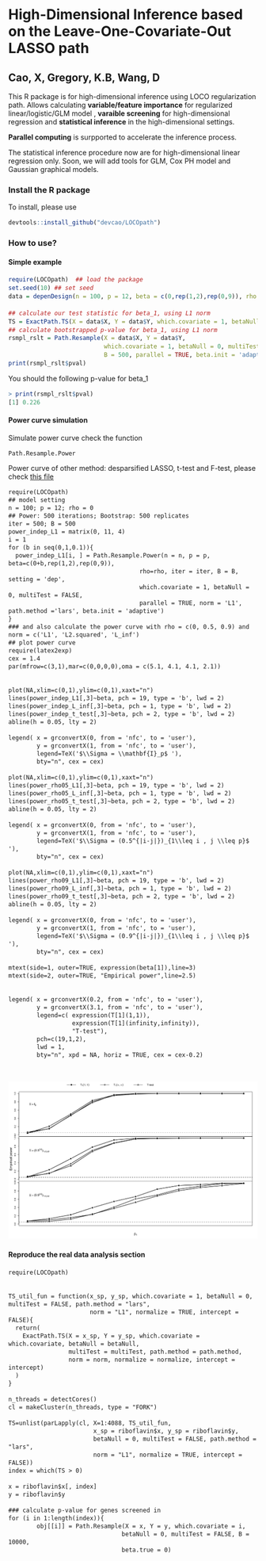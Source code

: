 # High-Dimensional Inference based on the Leave-One-Covariate-Out LASSO path
## Cao, X, Gregory, K.B, Wang, D

This R package is for high-dimensional inference using LOCO regularization path. Allows calculating **variable/feature importance** for regularized linear/logistic/GLM model , **varaible screening** for high-dimensional regression and **statistical inference** in the high-dimensional settings. 

**Parallel computing** is surpported to accelerate the inference process. 

The statistical inference procedure now are for high-dimensional linear regression only. Soon, we will add tools for GLM, Cox PH model and Gaussian graphical models.  

### Install the R package

To install, please use 
```R
devtools::install_github("devcao/LOCOpath")
```

### How to use?
#### Simple example
```R
require(LOCOpath)  ## load the package
set.seed(10) ## set seed
data = depenDesign(n = 100, p = 12, beta = c(0,rep(1,2),rep(0,9)), rho = 0) ## generate some data

## calculate our test statistic for beta_1, using L1 norm
TS = ExactPath.TS(X = data$X, Y = data$Y, which.covariate = 1, betaNull = 0, multiTest = FALSE, norm = 'L1')
## calculate bootstrapped p-value for beta_1, using L1 norm 
rsmpl_rslt = Path.Resample(X = data$X, Y = data$Y, 
                           which.covariate = 1, betaNull = 0, multiTest = FALSE, norm = 'L1', 
                           B = 500, parallel = TRUE, beta.init = 'adaptive', beta.true = 0)
print(rsmpl_rslt$pval)
```
You should the following p-value for beta_1
```R
> print(rsmpl_rslt$pval)
[1] 0.226
```

#### Power curve simulation 
Simulate power curve check the function
```
Path.Resample.Power
```
Power curve of other method: desparsified LASSO, t-test and F-test, please check [this file](./compare_power.R)
```
require(LOCOpath)
## model setting 
n = 100; p = 12; rho = 0
## Power: 500 iterations; Bootstrap: 500 replicates
iter = 500; B = 500
power_indep_L1 = matrix(0, 11, 4)
i = 1
for (b in seq(0,1,0.1)){
  power_indep_L1[i, ] = Path.Resample.Power(n = n, p = p, beta=c(0+b,rep(1,2),rep(0,9)), 
                                     rho=rho, iter = iter, B = B, setting = 'dep', 
                                     which.covariate = 1, betaNull = 0, multiTest = FALSE, 
                                     parallel = TRUE, norm = 'L1', path.method ='lars', beta.init = 'adaptive')
}
### and also calculate the power curve with rho = c(0, 0.5, 0.9) and norm = c('L1', 'L2.squared', 'L_inf')
## plot power curve 
require(latex2exp)
cex = 1.4
par(mfrow=c(3,1),mar=c(0,0,0,0),oma = c(5.1, 4.1, 4.1, 2.1))


plot(NA,xlim=c(0,1),ylim=c(0,1),xaxt="n")
lines(power_indep_L1[,3]~beta, pch = 19, type = 'b', lwd = 2)
lines(power_indep_L_inf[,3]~beta, pch = 1, type = 'b', lwd = 2)
lines(power_indep_t_test[,3]~beta, pch = 2, type = 'b', lwd = 2)
abline(h = 0.05, lty = 2)

legend( x = grconvertX(0, from = 'nfc', to = 'user'),
        y = grconvertX(1, from = 'nfc', to = 'user'),
        legend=TeX('$\\Sigma = \\mathbf{I}_p$ '),
        bty="n", cex = cex)

plot(NA,xlim=c(0,1),ylim=c(0,1),xaxt="n")
lines(power_rho05_L1[,3]~beta, pch = 19, type = 'b', lwd = 2)
lines(power_rho05_L_inf[,3]~beta, pch = 1, type = 'b', lwd = 2)
lines(power_rho05_t_test[,3]~beta, pch = 2, type = 'b', lwd = 2)
abline(h = 0.05, lty = 2)

legend( x = grconvertX(0, from = 'nfc', to = 'user'),
        y = grconvertX(1, from = 'nfc', to = 'user'),
        legend=TeX('$\\Sigma = (0.5^{|i-j|})_{1\\leq i , j \\leq p}$ '),
        bty="n", cex = cex)

plot(NA,xlim=c(0,1),ylim=c(0,1),xaxt="n")
lines(power_rho09_L1[,3]~beta, pch = 19, type = 'b', lwd = 2)
lines(power_rho09_L_inf[,3]~beta, pch = 1, type = 'b', lwd = 2)
lines(power_rho09_t_test[,3]~beta, pch = 2, type = 'b', lwd = 2)
abline(h = 0.05, lty = 2)

legend( x = grconvertX(0, from = 'nfc', to = 'user'),
        y = grconvertX(1, from = 'nfc', to = 'user'),
        legend=TeX('$\\Sigma = (0.9^{|i-j|})_{1\\leq i , j \\leq p}$ '),
        bty="n", cex = cex)

mtext(side=1, outer=TRUE, expression(beta[1]),line=3)
mtext(side=2, outer=TRUE, "Empirical power",line=2.5)


legend( x = grconvertX(0.2, from = 'nfc', to = 'user'),
        y = grconvertX(3.1, from = 'nfc', to = 'user'),
        legend=c( expression(T[1](1,1)),
                  expression(T[1](infinity,infinity)),
                  "T-test"),
        pch=c(19,1,2),
        lwd = 1,
        bty="n", xpd = NA, horiz = TRUE, cex = cex-0.2)



```
![Results](./power_curve_12.png)

#### Reproduce the real data analysis section
```
require(LOCOpath)


TS_util_fun = function(x_sp, y_sp, which.covariate = 1, betaNull = 0, multiTest = FALSE, path.method = "lars",
                       norm = "L1", normalize = TRUE, intercept = FALSE){
  return(
    ExactPath.TS(X = x_sp, Y = y_sp, which.covariate = which.covariate, betaNull = betaNull,
                 multiTest = multiTest, path.method = path.method,
                 norm = norm, normalize = normalize, intercept = intercept)
  )
}

n_threads = detectCores()
cl = makeCluster(n_threads, type = "FORK")

TS=unlist(parLapply(cl, X=1:4088, TS_util_fun, 
                        x_sp = riboflavin$x, y_sp = riboflavin$y, 
                        betaNull = 0, multiTest = FALSE, path.method = "lars",
                        norm = "L1", normalize = TRUE, intercept = FALSE))
index = which(TS > 0)

x = riboflavin$x[, index]
y = riboflavin$y

### calculate p-value for genes screened in
for (i in 1:length(index)){
        obj[[i]] = Path.Resample(X = x, Y = y, which.covariate = i,
                                betaNull = 0, multiTest = FALSE, B = 10000, 
                                beta.true = 0)


```
